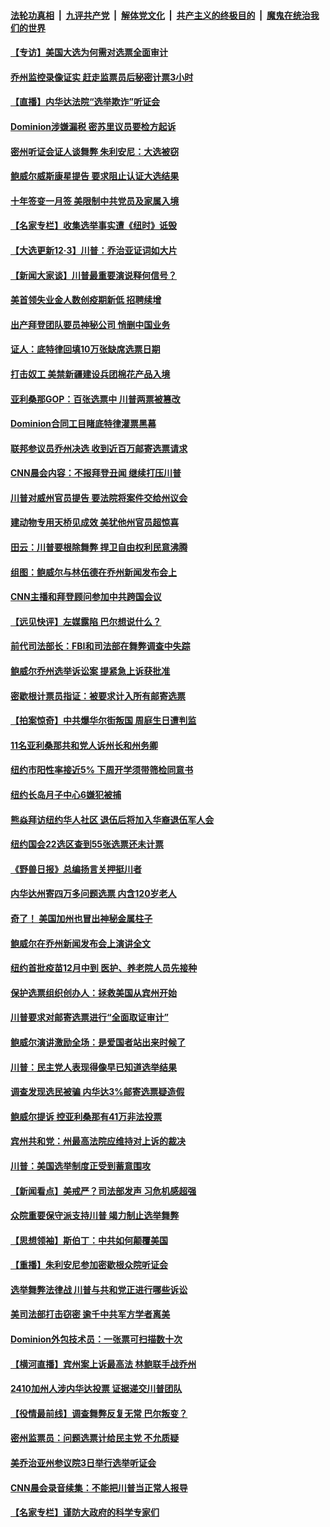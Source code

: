 ####  [法轮功真相](../../../../basic/blob/master/README.md?t=12040702) &nbsp;|&nbsp; [九评共产党](../../../../9ping.md/blob/master/README.md?t=12040702) &nbsp;|&nbsp; [解体党文化](../../../../jtdwh.md/blob/master/README.md?t=12040702)  &nbsp;|&nbsp; [共产主义的终极目的](../../../../gczydzjmd.md/blob/master/README.md?t=12040702) &nbsp;|&nbsp; [魔鬼在统治我们的世界](../../../../mgztzwmdsj.md/blob/master/README.md?t=12040702) 

#### [【专访】美国大选为何需对选票全面审计](../pages/nsc412/n12594229.md?t=12040702) 

#### [乔州监控录像证实 赶走监票员后秘密计票3小时](../pages/nsc412/n12594399.md?t=12040702) 

#### [【直播】内华达法院“选举欺诈”听证会](../pages/nsc412/n12592169.md?t=12040702) 

#### [Dominion涉嫌漏税 密苏里议员要检方起诉](../pages/nsc412/n12594216.md?t=12040702) 

#### [密州听证会证人谈舞弊 朱利安尼：大选被窃](../pages/nsc412/n12594224.md?t=12040702) 

#### [鲍威尔威斯康星提告 要求阻止认证大选结果](../pages/nsc412/n12594249.md?t=12040702) 

#### [十年签变一月签 美限制中共党员及家属入境](../pages/nsc412/n12594279.md?t=12040702) 

#### [【名家专栏】收集选举事实遭《纽时》诋毁](../pages/nsc412/n12593745.md?t=12040702) 

#### [【大选更新12·3】川普：乔治亚证词如大片](../pages/nsc412/n12593248.md?t=12040702) 

#### [【新闻大家谈】川普最重要演说释何信号？](../pages/nsc412/n12593837.md?t=12040702) 

#### [美首领失业金人数创疫期新低 招聘续增](../pages/nsc412/n12594047.md?t=12040702) 

#### [出产拜登团队要员神秘公司 悄删中国业务](../pages/nsc412/n12593964.md?t=12040702) 

#### [证人：底特律回填10万张缺席选票日期](../pages/nsc412/n12594144.md?t=12040702) 

#### [打击奴工 美禁新疆建设兵团棉花产品入境](../pages/nsc412/n12594034.md?t=12040702) 

#### [亚利桑那GOP：百张选票中 川普两票被篡改](../pages/nsc412/n12594043.md?t=12040702) 

#### [Dominion合同工目睹底特律灌票黑幕](../pages/nsc412/n12593850.md?t=12040702) 

#### [联邦参议员乔州决选 收到近百万邮寄选票请求](../pages/nsc412/n12593936.md?t=12040702) 

#### [CNN晨会内容：不报拜登丑闻 继续打压川普](../pages/nsc412/n12593797.md?t=12040702) 

#### [川普对威州官员提告 要法院将案件交给州议会](../pages/nsc412/n12593829.md?t=12040702) 

#### [建动物专用天桥见成效 美犹他州官员超惊喜](../pages/nsc412/n12592922.md?t=12040702) 

#### [田云：川普要根除舞弊 捍卫自由权利民意沸腾](../pages/nsc412/n12593184.md?t=12040702) 

#### [组图：鲍威尔与林伍德在乔州新闻发布会上](../pages/nsc412/n12592977.md?t=12040702) 

#### [CNN主播和拜登顾问参加中共跨国会议](../pages/nsc412/n12593581.md?t=12040702) 

#### [【远见快评】左媒露陷 巴尔想说什么？](../pages/nsc412/n12591981.md?t=12040702) 

#### [前代司法部长：FBI和司法部在舞弊调查中失踪](../pages/nsc412/n12593504.md?t=12040702) 

#### [鲍威尔乔州选举诉讼案 提紧急上诉获批准](../pages/nsc412/n12593335.md?t=12040702) 

#### [密歇根计票员指证：被要求计入所有邮寄选票](../pages/nsc412/n12593126.md?t=12040702) 

#### [【拍案惊奇】中共爆华尔街叛国 周庭生日遭判监](../pages/nsc412/n12592826.md?t=12040702) 

#### [11名亚利桑那共和党人诉州长和州务卿](../pages/nsc412/n12593011.md?t=12040702) 

#### [纽约市阳性率接近5% 下周开学须带筛检同意书](../pages/nsc412/n12592740.md?t=12040702) 

#### [纽约长岛月子中心6嫌犯被捕](../pages/nsc412/n12592711.md?t=12040702) 

#### [熊焱拜访纽约华人社区  退伍后将加入华裔退伍军人会](../pages/nsc412/n12592730.md?t=12040702) 

#### [纽约国会22选区查到55张选票还未计票](../pages/nsc412/n12592565.md?t=12040702) 

#### [《野兽日报》总编扬言关押挺川者](../pages/nsc412/n12592560.md?t=12040702) 

#### [内华达州寄四万多问题选票 内含120岁老人](../pages/nsc412/n12592509.md?t=12040702) 

#### [奇了！ 美国加州也冒出神秘金属柱子](../pages/nsc412/n12592513.md?t=12040702) 

#### [鲍威尔在乔州新闻发布会上演讲全文](../pages/nsc412/n12592439.md?t=12040702) 

#### [纽约首批疫苗12月中到 医护、养老院人员先接种](../pages/nsc412/n12592745.md?t=12040702) 

#### [保护选票组织创办人：拯救美国从宾州开始](../pages/nsc412/n12592650.md?t=12040702) 

#### [川普要求对邮寄选票进行“全面取证审计”](../pages/nsc412/n12592240.md?t=12040702) 

#### [鲍威尔演讲激励全场：是爱国者站出来时候了](../pages/nsc412/n12592326.md?t=12040702) 

#### [川普：民主党人表现得像早已知道选举结果](../pages/nsc412/n12592105.md?t=12040702) 

#### [调查发现选民被骗 内华达3%邮寄选票疑造假](../pages/nsc412/n12592435.md?t=12040702) 

#### [鲍威尔提诉 控亚利桑那有41万非法投票](../pages/nsc412/n12591853.md?t=12040702) 

#### [宾州共和党：州最高法院应维持对上诉的裁决](../pages/nsc412/n12592117.md?t=12040702) 

#### [川普：美国选举制度正受到蓄意围攻](../pages/nsc412/n12592067.md?t=12040702) 

#### [【新闻看点】美戒严？司法部发声 习危机感超强](../pages/nsc412/n12591949.md?t=12040702) 

#### [众院重要保守派支持川普 竭力制止选举舞弊](../pages/nsc412/n12592065.md?t=12040702) 

#### [【思想领袖】斯伯丁：中共如何颠覆美国](../pages/nsc412/n12549781.md?t=12040702) 

#### [【重播】朱利安尼参加密歇根众院听证会](../pages/nsc412/n12588920.md?t=12040702) 

#### [选举舞弊法律战 川普与共和党正进行哪些诉讼](../pages/nsc412/n12591868.md?t=12040702) 

#### [美司法部打击窃密 逾千中共军方学者离美](../pages/nsc412/n12592054.md?t=12040702) 

#### [Dominion外包技术员：一张票可扫描数十次](../pages/nsc412/n12591986.md?t=12040702) 

#### [【横河直播】宾州案上诉最高法 林鲍联手战乔州](../pages/nsc412/n12591576.md?t=12040702) 

#### [2410加州人涉内华达投票 证据递交川普团队](../pages/nsc412/n12591924.md?t=12040702) 

#### [【役情最前线】调查舞弊反复无常 巴尔叛变？](../pages/nsc412/n12591190.md?t=12040702) 

#### [密州监票员：问题选票计给民主党 不允质疑](../pages/nsc412/n12591827.md?t=12040702) 

#### [美乔治亚州参议院3日举行选举听证会](../pages/nsc412/n12591850.md?t=12040702) 

#### [CNN晨会录音续集：不能把川普当正常人报导](../pages/nsc412/n12591743.md?t=12040702) 

#### [【名家专栏】谨防大政府的科学专家们](../pages/nsc412/n12590709.md?t=12040702) 

